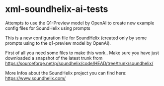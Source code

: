 # xml-soundhelix-ai-tests
Attempts to use the Q1-Preview model by OpenAI to create new example config files for SoundHelix using prompts

This is a new configuration file for SoundHelix (created only by some prompts using to the q1-preview model by OpenAi).

First of all you need some files to make this work.. 
Make sure you have just downloaded a snapshot of the latest trunk from https://sourceforge.net/p/soundhelix/code/HEAD/tree/trunk/soundhelix/ 

More Infos about the SoundHelix project you can find here: https://www.soundhelix.com/
